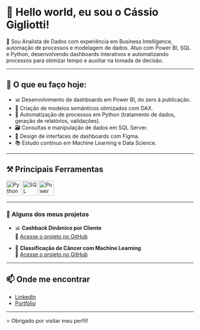 # 👋 Hello world, eu sou o Cássio Gigliotti!

🎯 Sou Analista de Dados com experiência em Business Intelligence, automação de processos e modelagem de dados. Atuo com Power BI, SQL e Python, desenvolvendo dashboards interativos e automatizando processos para otimizar tempo e auxiliar na tomada de decisão.

---

## 💼 O que eu faço hoje:
- 📊 Desenvolvimento de dashboards em Power BI, do zero à publicação.
- 🧠 Criação de modelos semânticos otimizados com DAX.
- 🐍 Automatização de processos em Python (tratamento de dados, geração de relatórios, validações).
- 🗃️ Consultas e manipulação de dados em SQL Server.
- 🎨 Design de interfaces de dashboards com Figma.
- 📚 Estudo contínuo em Machine Learning e Data Science.

---

## ⚒️ Principais Ferramentas

<p>
  <img src="https://cdn.jsdelivr.net/gh/devicons/devicon/icons/python/python-original.svg" width="40" alt="Python"/>
  <img src="https://img.icons8.com/fluency/48/sql.png" width="40" alt="SQL"/>
  <img src="https://cdn.jsdelivr.net/gh/devicons/devicon/icons/powerbi/powerbi-original.svg" width="40" alt="Power BI"/>
</p>

---

### 📂 Alguns dos meus projetos

- 📊 **Cashback Dinâmico por Cliente**  
  🔗 [Acesse o projeto no GitHub](https://github.com/CassioGigliotti/projeto-cashback-python)

- 🧬 **Classificação de Câncer com Machine Learning**  
  🔗 [Acesse o projeto no GitHub](https://github.com/CassioGigliotti/genomic-data-for-cancer)

---

## 📫 Onde me encontrar

- [LinkedIn](https://www.linkedin.com/in/cassio-gigliotti/)
- [Portfólio](https://app.xperiun.com/in/cassio-gigliotti)

---

⭐ Obrigado por visitar meu perfil!
